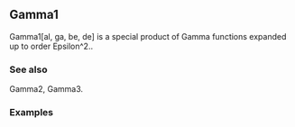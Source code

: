 ##  Gamma1 

Gamma1[al, ga, be, de] is a special product of Gamma functions expanded up to order Epsilon^2..

###  See also 

Gamma2, Gamma3.

###  Examples 